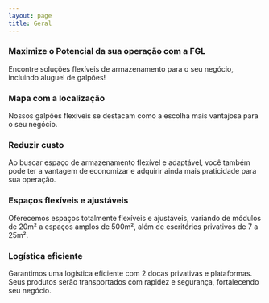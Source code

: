 ```yaml
---
layout: page
title: Geral
---
```


### Maximize o Potencial da sua operação com a FGL
Encontre soluções flexíveis de armazenamento
para o seu negócio, incluindo aluguel de galpões!

### Mapa com a localização
Nossos galpões flexíveis se destacam como
a escolha mais vantajosa para o seu negócio.

### Reduzir custo
Ao buscar espaço de armazenamento flexível e adaptável, você também pode ter a vantagem de economizar e adquirir ainda mais praticidade para sua operação.

### Espaços flexíveis e ajustáveis
Oferecemos espaços totalmente flexíveis e ajustáveis, variando de módulos de 20m² a espaços amplos de 500m², além de escritórios privativos de 7 a 25m².

### Logística eficiente
Garantimos uma logística eficiente com 2 docas privativas e plataformas. Seus produtos serão transportados com rapidez e segurança, fortalecendo seu negócio.

